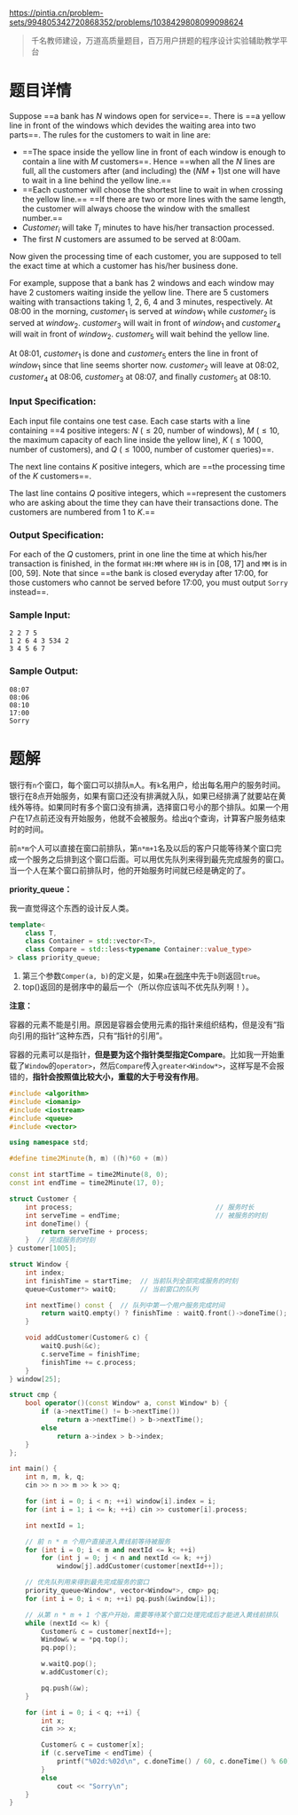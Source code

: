 https://pintia.cn/problem-sets/994805342720868352/problems/1038429808099098624

> 千名教师建设，万道高质量题目，百万用户拼题的程序设计实验辅助教学平台

# 题目详情
Suppose ==a bank has $N$ windows open for service==. There is ==a yellow line in front of the windows which devides the waiting area into two parts==. The rules for the customers to wait in line are:

*   ==The space inside the yellow line in front of each window is enough to contain a line with $M$ customers==. Hence ==when all the $N$ lines are full, all the customers after (and including) the $(NM+1)$st one will have to wait in a line behind the yellow line.==
*   ==Each customer will choose the shortest line to wait in when crossing the yellow line.== ==If there are two or more lines with the same length, the customer will always choose the window with the smallest number.==
*   $Customer_i$ will take $T_i$ minutes to have his/her transaction processed.
*   The first $N$ customers are assumed to be served at 8:00am.

Now given the processing time of each customer, you are supposed to tell the exact time at which a customer has his/her business done.

For example, suppose that a bank has 2 windows and each window may have 2 customers waiting inside the yellow line. There are 5 customers waiting with transactions taking 1, 2, 6, 4 and 3 minutes, respectively. At 08:00 in the morning, $customer_1$ is served at $window_1$ while $customer_2$ is served at $window_2$. $customer_3$ will wait in front of  $window_1$ and $customer_4$ will wait in front of  $window_2$. $customer_5$ will wait behind the yellow line.

At 08:01, $customer_1$ is done and $customer_5$ enters the line in front of $window_1$ since that line seems shorter now. $customer_2$ will leave at 08:02, $customer_4$ at 08:06, $customer_3$ at 08:07, and finally $customer_5$ at 08:10.

### Input Specification:

Each input file contains one test case. Each case starts with a line containing ==4 positive integers: $N$ ($≤20$, number of windows), $M$ ($\le 10$, the maximum capacity of each line inside the yellow line), $K$ ($≤1000$, number of customers), and $Q$ ($≤1000$, number of customer queries)==.

The next line contains $K$ positive integers, which are ==the processing time of the $K$ customers==.

The last line contains $Q$ positive integers, which ==represent the customers who are asking about the time they can have their transactions done. The customers are numbered from 1 to $K$.==

### Output Specification:

For each of the $Q$ customers, print in one line the time at which his/her transaction is finished, in the format `HH:MM` where `HH` is in \[08, 17\] and `MM` is in \[00, 59\]. Note that since ==the bank is closed everyday after 17:00, for those customers who cannot be served before 17:00, you must output `Sorry` instead==.

### Sample Input:

    2 2 7 5
    1 2 6 4 3 534 2
    3 4 5 6 7


### Sample Output:

    08:07
    08:06
    08:10
    17:00
    Sorry
# 题解

银行有`n`个窗口，每个窗口可以排队`m`人。有`k`名用户，给出每名用户的服务时间。银行在8点开始服务，如果有窗口还没有排满就入队，如果已经排满了就要站在黄线外等待。如果同时有多个窗口没有排满，选择窗口号小的那个排队。如果一个用户在17点前还没有开始服务，他就不会被服务。给出q个查询，计算客户服务结束时的时间。



前`n*m`个人可以直接在窗口前排队，第`n*m+1`名及以后的客户只能等待某个窗口完成一个服务之后排到这个窗口后面。可以用优先队列来得到最先完成服务的窗口。当一个人在某个窗口前排队时，他的开始服务时间就已经是确定的了。



**priority_queue：**

我一直觉得这个东西的设计反人类。



```cpp
template<
    class T,
    class Container = std::vector<T>,
    class Compare = std::less<typename Container::value_type>
> class priority_queue;
```



1. 第三个参数`Comper(a, b)`的定义是，如果`a`在[弱序](https://baike.baidu.com/item/弱序关系)中先于`b`则返回`true`。
2. top()返回的是弱序中的最后一个（所以你应该叫不优先队列啊！）。



**注意：**

容器的元素不能是引用。原因是容器会使用元素的指针来组织结构，但是没有“指向引用的指针”这种东西，只有“指针的引用”。



容器的元素可以是指针，**但是要为这个指针类型指定Compare**。比如我一开始重载了`Window`的`operator>`，然后`Compare`传入`greater<Window*>`，这样写是不会报错的，**指针会按照值比较大小，重载的大于号没有作用**。

```cpp
#include <algorithm>
#include <iomanip>
#include <iostream>
#include <queue>
#include <vector>

using namespace std;

#define time2Minute(h, m) ((h)*60 + (m))

const int startTime = time2Minute(8, 0);
const int endTime = time2Minute(17, 0);

struct Customer {
    int process;                                    // 服务时长
    int serveTime = endTime;                        // 被服务的时刻
    int doneTime() {
        return serveTime + process;
    }  // 完成服务的时刻
} customer[1005];

struct Window {
    int index;
    int finishTime = startTime;  // 当前队列全部完成服务的时刻
    queue<Customer*> waitQ;      // 当前窗口的队列

    int nextTime() const {  // 队列中第一个用户服务完成时间
        return waitQ.empty() ? finishTime : waitQ.front()->doneTime();
    }

    void addCustomer(Customer& c) {
        waitQ.push(&c);
        c.serveTime = finishTime;
        finishTime += c.process;
    }
} window[25];

struct cmp {
    bool operator()(const Window* a, const Window* b) {
        if (a->nextTime() != b->nextTime())
            return a->nextTime() > b->nextTime();
        else
            return a->index > b->index;
    }
};

int main() {
    int n, m, k, q;
    cin >> n >> m >> k >> q;

    for (int i = 0; i < n; ++i) window[i].index = i;
    for (int i = 1; i <= k; ++i) cin >> customer[i].process;

    int nextId = 1;

    // 前 n * m 个用户直接进入黄线前等待被服务
    for (int i = 0; i < m and nextId <= k; ++i)
        for (int j = 0; j < n and nextId <= k; ++j)
            window[j].addCustomer(customer[nextId++]);

    // 优先队列用来得到最先完成服务的窗口
    priority_queue<Window*, vector<Window*>, cmp> pq;
    for (int i = 0; i < n; ++i) pq.push(&window[i]);

    // 从第 n * m + 1 个客户开始，需要等待某个窗口处理完成后才能进入黄线前排队
    while (nextId <= k) {
        Customer& c = customer[nextId++];
        Window& w = *pq.top();
        pq.pop();

        w.waitQ.pop();
        w.addCustomer(c);

        pq.push(&w);
    }

    for (int i = 0; i < q; ++i) {
        int x;
        cin >> x;

        Customer& c = customer[x];
        if (c.serveTime < endTime) {
            printf("%02d:%02d\n", c.doneTime() / 60, c.doneTime() % 60);
        }
        else
            cout << "Sorry\n";
    }
}
```

